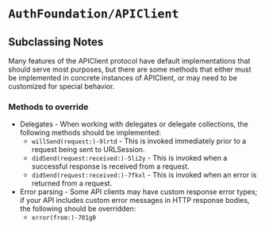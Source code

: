 # ``AuthFoundation/APIClient``

## Subclassing Notes

Many features of the APIClient protocol have default implementations that should serve most purposes, but there are some methods that either must be implemented in concrete instances of APIClient, or may need to be customized for special behavior.

### Methods to override

* Delegates - When working with delegates or delegate collections, the following methods should be implemented:
  * ``willSend(request:)-9lrtd`` - This is invoked immediately prior to a request being sent to URLSession.
  * ``didSend(request:received:)-5li2y`` - This is invoked when a successful response is received from a request.
  * ``didSend(request:received:)-7fkxl`` - This is invoked when an error is returned from a request. 
* Error parsing - Some API clients may have custom response error types; if your API includes custom error messages in HTTP response bodies, the following should be overridden:
  * ``error(from:)-701g0``
